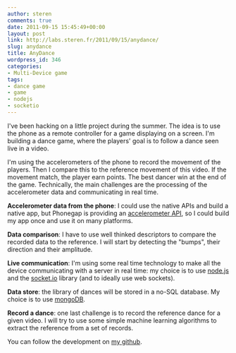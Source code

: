 ```yaml
---
author: steren
comments: true
date: 2011-09-15 15:45:49+00:00
layout: post
link: http://labs.steren.fr/2011/09/15/anydance/
slug: anydance
title: AnyDance
wordpress_id: 346
categories:
- Multi-Device game
tags:
- dance game
- game
- nodejs
- socketio
---
```


I've been hacking on a little project during the summer. The idea is to use the phone as a remote controller for a game displaying on a screen. I'm building a dance game, where the players' goal is to follow a dance seen live in a video.

I'm using the accelerometers of the phone to record the movement of the players. Then I compare this to the reference movement of this video. If the movement match, the player earn points. The best dancer win at the end of the game.
Technically, the main challenges are the processing of the accelerometer data and communicating in real time.

**Accelerometer data from the phone**: I could use the native APIs and build a native app, but Phonegap is providing an [accelerometer API](http://docs.phonegap.com/en/1.0.0/phonegap_accelerometer_accelerometer.md.html), so I could build my app once and use it on many platforms.

**Data comparison**: I have to use well thinked descriptors to compare the recorded data to the reference. I will start by detecting the "bumps", their direction and their amplitude.

**Live communication**: I'm using some real time technology to make all the device communicating with a server in real time: my choice is to use [node.js](http://nodejs.org/) and the [socket.io](http://socket.io/) library (and to ideally use web sockets).

**Data store**: the library of dances will be stored in a no-SQL database. My choice is to use [mongoDB](http://www.mongodb.org/).

**Record a dance**: one last challenge is to record the reference dance for a given video. I will try to use some simple machine learning algorithms to extract the reference from a set of records.

You can follow the development on [my github](https://github.com/Steren/anydance). 
